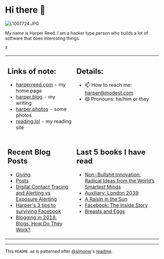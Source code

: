 # Hi there 👋



<!-- photos starts -->
![L1007724.JPG](https://harper.photos/photos/l1007724.jpg/L1007724_hu74dd33d5683317bd0e7cd1a519090979_194748_1200x0_resize_q75_box.JPG)
<!-- photos ends -->

<!-- bio starts -->
My name is Harper Reed. I am a hacker type person who builds a lot of software that does interesting things. 
<!-- bio ends -->

🕱

<table><tr><td valign="top">

## Links of note: 

<!-- links starts -->
- [harperreed.com](harperreed.com) - my home page
- [harper.blog](http://harper.blog) - my writing
- [harper.photos](http://harper.photos) - some photos
- [reading.lol](http://reading.lol) - my reading site
<!-- links ends -->

</td><td valign="top">

## Details: 

<!-- details starts -->
- 📫 How to reach me: [harper@modest.com](mailto:harper@modest.com)
- 😄 Pronouns: he/him or they
<!-- details ends -->

</td></tr><tr><td valign="top">

## Recent Blog Posts

<!-- blog starts -->
* [Giving](https://harper.blog/2020/06/04/giving/)
* [Posts](https://harper.blog/post/)
* [Digital Contact Tracing and Alerting vs Exposure Alerting](https://harper.blog/2020/04/22/digital-contact-tracing-and-alerting-vs-exposure-alerting/)
* [Harper's 3 tips to surviving Facebook](https://harper.blog/2018/10/11/harpers-3-tips-to-surviving-facebook/)
* [Blogging in 2018. Blogs, How Do They Work?](https://harper.blog/2018/07/08/blogging-in-2018.-blogs-how-do-they-work/)
<!-- blog ends -->

</td><td valign="top">


## Last 5 books I have read

<!-- books starts -->
* [Non-Bullshit Innovation: Radical Ideas from the World’s Smartest Minds](https://reading.lol/books/non-bullshit-innovation-radical-ideas-from-the-worlds-smartest-minds/)
* [Auxiliary: London 2039](https://reading.lol/books/auxiliary-london-2039/)
* [A Raisin in the Sun](https://reading.lol/books/a-raisin-in-the-sun/)
* [Facebook: The Inside Story](https://reading.lol/books/facebook-the-inside-story/)
* [Breasts and Eggs](https://reading.lol/books/breasts-and-eggs/)
<!-- books ends -->

</td></tr></table>

-----

This `README.md` is patterned after [@simonw](https://twitter.com/simonw)'s [readme](https://simonwillison.net/2020/Apr/20/self-rewriting-readme/). 
